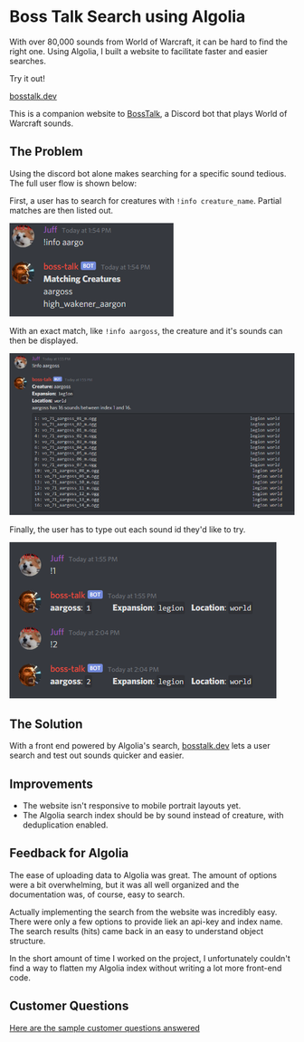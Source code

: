 # Boss Talk Search using Algolia

With over 80,000 sounds from World of Warcraft, it can be hard to find the right one. Using Algolia, I built a website to facilitate faster and easier searches.

Try it out! 

[bosstalk.dev](https://bosstalk.dev)

This is a companion website to [BossTalk](https://github.com/JeffCSlentz/BossTalk), a Discord bot that plays World of Warcraft sounds.

## The Problem

Using the discord bot alone makes searching for a specific sound tedious. The full user flow is shown below:

First, a user has to search for creatures with `!info creature_name`. Partial matches are then listed out.

![boss-talk, searching for creatures](resources/user-flow-1.png)

With an exact match, like `!info aargoss`, the creature and it's sounds can then be displayed.

![boss-talk, an exact match](resources/user-flow-2.png)

Finally, the user has to type out each sound id they'd like to try.

![boss-talk, testing sounds](resources/user-flow-3.png)


## The Solution

With a front end powered by Algolia's search, [bosstalk.dev](https://bosstalk.dev) lets a user search and test out sounds quicker and easier.

## Improvements

+ The website isn't responsive to mobile portrait layouts yet.
+ The Algolia search index should be by sound instead of creature, with deduplication enabled.

## Feedback for Algolia

The ease of uploading data to Algolia was great. The amount of options were a bit overwhelming, but it was all well organized and the documentation was, of course, easy to search. 

Actually implementing the search from the website was incredibly easy. There were only a few options to provide liek an api-key and index name. The search results (hits) came back in an easy to understand object structure. 

In the short amount of time I worked on the project, I unfortunately couldn't find a way to flatten my Algolia index without writing a lot more front-end code.

## Customer Questions

[Here are the sample customer questions answered](customer-questions-answered.md)